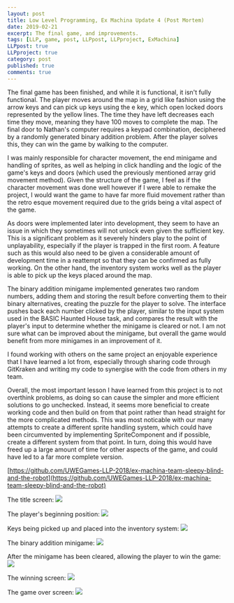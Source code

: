 ```yaml
---
layout: post
title: Low Level Programming, Ex Machina Update 4 (Post Mortem)
date: 2019-02-21
excerpt: The final game, and improvements.
tags: [LLP, game, post, LLPpost, LLPproject, ExMachina]
LLPpost: true
LLPproject: true
category: post
published: true
comments: true
---
```

The final game has been finished, and while it is functional, it isn't fully functional. The player moves around the map in a grid like fashion using the arrow keys and can pick up keys using the e key, which open locked doors represented by the yellow lines. The time they have left decreases each time they move, meaning they have 100 moves to complete the map. The final door to Nathan's computer requires a keypad combination, deciphered by a randomly generated binary addition problem. After the player solves this, they can win the game by walking to the computer. 

I was mainly responsible for character movement, the end minigame and handling of sprites, as well as helping in click handling and the logic of the game's keys and doors (which used the previously mentioned array grid movement method). Given the structure of the game, I feel as if the character movement was done well however if I were able to remake the project, I would want the game to have far more fluid movement rather than the retro esque movement required due to the grids being a vital aspect of the game.

As doors were implemented later into development, they seem to have an issue in which they sometimes will not unlock even given the sufficient key. This is a significant problem as it severely hinders play to the point of unplayability, especially if the player is trapped in the first room. A feature such as this would also need to be given a considerable amount of development time in a reattempt so that they can be confirmed as fully working. On the other hand, the inventory system works well as the player is able to pick up the keys placed around the map.

The binary addition minigame implemented generates two random numbers, adding them and storing the result before converting them to their binary alternatives, creating the puzzle for the player to solve. The interface pushes back each number clicked by the player, similar to the input system used in the BASIC Haunted House task, and compares the result with the player's input to determine whether the minigame is cleared or not. I am not sure what can be improved about the minigame, but overall the game would benefit from more minigames in an improvement of it.

I found working with others on the same project an enjoyable experience that I have learned a lot from, especially through sharing code through GitKraken and writing my code to synergise with the code from others in my team. 

Overall, the most important lesson I have learned from this project is to not overthink problems, as doing so can cause the simpler and more efficient solutions to go unchecked. Instead, it seems more beneficial to create working code and then build on from that point rather than head straight for the more complicated methods. This was most noticable with our many attempts to create a different sprite handling system, which could have been circumvented by implementing SpriteComponent and if possible, create a different system from that point. In turn, doing this would have freed up a large amount of time for other aspects of the game, and could have led to a far more complete version.

[https://github.com/UWEGames-LLP-2018/ex-machina-team-sleepy-blind-and-the-robot](https://github.com/UWEGames-LLP-2018/ex-machina-team-sleepy-blind-and-the-robot)

The title screen:
<a href="https://i.imgur.com/h5OV4v7.png"><img src="https://i.imgur.com/h5OV4v7.png"></a>

The player's beginning position:
<a href="https://i.imgur.com/6dZdzHp.png"><img src="https://i.imgur.com/6dZdzHp.png"></a>

Keys being picked up and placed into the inventory system:
<a href="https://i.imgur.com/e6gOPYT.png"><img src="https://i.imgur.com/e6gOPYT.png"></a>

The binary addition minigame:
<a href="https://i.imgur.com/Ia7uHYp.png"><img src="https://i.imgur.com/Ia7uHYp.png"></a>

After the minigame has been cleared, allowing the player to win the game:
<a href="https://i.imgur.com/Swf8F4h.png"><img src="https://i.imgur.com/Swf8F4h.png"></a>

The winning screen:
<a href="https://i.imgur.com/4obhofr.png"><img src="https://i.imgur.com/4obhofr.png"></a>

The game over screen:
<a href="https://i.imgur.com/gGRuqhC.png"><img src="https://i.imgur.com/gGRuqhC.png"></a>
